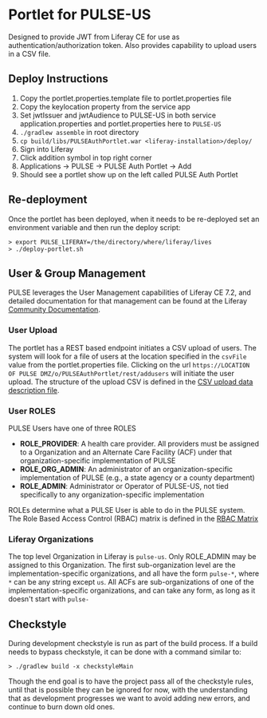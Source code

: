 # Portlet for PULSE-US

Designed to provide JWT from Liferay CE for use as authentication/authorization token. Also provides capability to upload users in a CSV file.

## Deploy Instructions

1. Copy the portlet.properties.template file to portlet.properties file
1. Copy the keylocation property from the service app
1. Set jwtIssuer and jwtAudience to PULSE-US in both service application.properties and portlet.properties here to `PULSE-US`
1. `./gradlew assemble` in root directory
1. `cp build/libs/PULSEAuthPortlet.war <liferay-installation>/deploy/`
1. Sign into Liferay
1. Click addition symbol in top right corner
1. Applications -> PULSE -> PULSE Auth Portlet -> Add
1. Should see a portlet show up on the left called PULSE Auth Portlet

## Re-deployment

Once the portlet has been deployed, when it needs to be re-deployed set an environment variable and then run the deploy script:

```
> export PULSE_LIFERAY=/the/directory/where/liferay/lives
> ./deploy-portlet.sh
```

## User & Group Management

PULSE leverages the User Management capabilities of Liferay CE 7.2, and detailed documentation for that management can be found at the Liferay [Community Documentation](https://dev.liferay.com/discover/portal/-/knowledge_base/7-0/user-management).

### User Upload

The portlet has a REST based endpoint initiates a CSV upload of users. The system will look for a file of users at the location specified in the `csvFile` value from the portlet.properties file. Clicking on the url `https://LOCATION OF PULSE DMZ/o/PULSEAuthPortlet/rest/addusers` will initiate the user upload. The structure of the upload CSV is defined in the [CSV upload data description file](./CSV_upload_data_description.xlsx).

### User ROLES

PULSE Users have one of three ROLES
* **ROLE_PROVIDER**: A health care provider. All providers must be assigned to a Organization and an Alternate Care Facility (ACF) under that organization-specific implementation of PULSE
* **ROLE_ORG_ADMIN**: An administrator of an organization-specific implementation of PULSE (e.g., a state agency or a county department)
* **ROLE_ADMIN**: Administrator or Operator of PULSE-US, not tied specifically to any organization-specific implementation

ROLEs determine what a PULSE User is able to do in the PULSE system. The Role Based Access Control (RBAC) matrix is defined in the [RBAC Matrix](./RBAC_Specs.xlsx)

### Liferay Organizations

The top level Organization in Liferay is `pulse-us`. Only ROLE_ADMIN may be assigned to this Organization. The first sub-organization level are the implementation-specific organizations, and all have the form `pulse-*`, where `*` can be any string except `us`. All ACFs are sub-organizations of one of the implementation-specific organizations, and can take any form, as long as it doesn't start with `pulse-`

## Checkstyle

During development checkstyle is run as part of the build process. If a build needs to bypass checkstyle, it can be done with a command similar to:

```
> ./gradlew build -x checkstyleMain
```

Though the end goal is to have the project pass all of the checkstyle rules, until that is possible they can be ignored for now, with the understanding that as development progresses we want to avoid adding new errors, and continue to burn down old ones.
